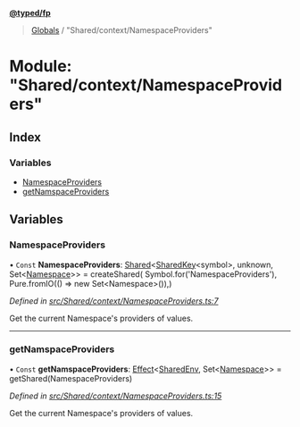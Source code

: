 **[@typed/fp](../README.md)**

> [Globals](../globals.md) / "Shared/context/NamespaceProviders"

# Module: "Shared/context/NamespaceProviders"

## Index

### Variables

* [NamespaceProviders](_shared_context_namespaceproviders_.md#namespaceproviders)
* [getNamspaceProviders](_shared_context_namespaceproviders_.md#getnamspaceproviders)

## Variables

### NamespaceProviders

• `Const` **NamespaceProviders**: [Shared](_shared_core_model_shared_.shared.md)\<[SharedKey](_shared_core_model_sharedkey_.sharedkey.md)\<symbol>, unknown, Set\<[Namespace](_shared_core_model_namespace_.namespace.md)>> = createShared( Symbol.for('NamespaceProviders'), Pure.fromIO(() => new Set\<Namespace>()),)

*Defined in [src/Shared/context/NamespaceProviders.ts:7](https://github.com/TylorS/typed-fp/blob/6ccb290/src/Shared/context/NamespaceProviders.ts#L7)*

Get the current Namespace's providers of values.

___

### getNamspaceProviders

• `Const` **getNamspaceProviders**: [Effect](_effect_effect_.effect.md)\<[SharedEnv](../interfaces/_shared_core_services_sharedenv_.sharedenv.md), Set\<[Namespace](_shared_core_model_namespace_.namespace.md)>> = getShared(NamespaceProviders)

*Defined in [src/Shared/context/NamespaceProviders.ts:15](https://github.com/TylorS/typed-fp/blob/6ccb290/src/Shared/context/NamespaceProviders.ts#L15)*

Get the current Namespace's providers of values.
